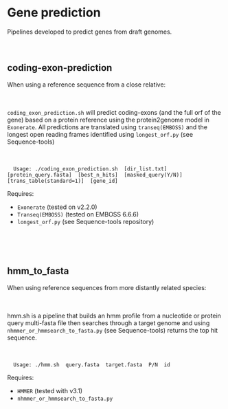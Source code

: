 # Gene prediction

Pipelines developed to predict genes from draft genomes. <br /> <br /> <br /> 



## coding-exon-prediction


When using a reference sequence from a close relative:<br /> <br /> <br /> 


`coding_exon_prediction.sh`  will predict coding-exons (and the full orf of the gene) based on a protein reference using the protein2genome model in `Exonerate`. All predictions are translated using `transeq(EMBOSS)` and the longest open reading frames identified using `longest_orf.py` (see Sequence-tools) <br /> <br /> <br /> 

  
      Usage: ./coding_exon_prediction.sh  [dir_list.txt]  [protein_query.fasta]  [best_n_hits]  [masked_query(Y/N)]  [trans_table(standard=1)]  [gene_id]



Requires:
* `Exonerate` (tested on v2.2.0)
* `Transeq(EMBOSS)` (tested on EMBOSS 6.6.6)
* `longest_orf.py` (see Sequence-tools repository)



<br /> <br /> <br /> 


## hmm_to_fasta

When using reference sequences from more distantly related species: <br /> <br /> <br /> 


hmm.sh is a pipeline that builds an hmm profile from a nucleotide or protein query multi-fasta file then searches through a target genome and
using `nhmmer_or_hmmsearch_to_fasta.py` (see Sequence-tools) returns the top hit sequence.<br /> <br /> <br /> 


      Usage: ./hmm.sh  query.fasta  target.fasta  P/N  id



Requires:
* `HMMER` (tested with v3.1)
* `nhmmer_or_hmmsearch_to_fasta.py`



